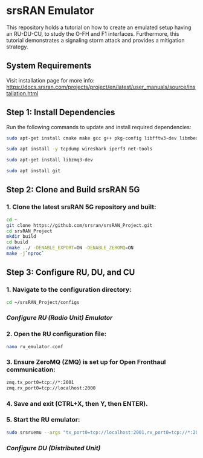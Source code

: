 # srsRAN Emulator

This repository holds a tutorial on how to create an emulated setup having an RU-DU-CU, to study the O-FH and F1 interfaces. Furthermore, this tutorial demonstrates a signaling storm attack and provides a mitigation strategy.

## System Requirements
Visit installation page for more info: https://docs.srsran.com/projects/project/en/latest/user_manuals/source/installation.html
## Step 1: Install Dependencies

Run the following commands to update and install required dependencies:

```bash
sudo apt-get install cmake make gcc g++ pkg-config libfftw3-dev libmbedtls-dev libsctp-dev libyaml-cpp-dev libgtest-dev
```

```bash
sudo apt install -y tcpdump wireshark iperf3 net-tools
```

```bash
sudo apt-get install libzmq3-dev
```

```bash
sudo apt install git
```

## Step 2: Clone and Build srsRAN 5G

### 1. Clone the latest srsRAN 5G repository and built:

```bash
cd ~
git clone https://github.com/srsran/srsRAN_Project.git
cd srsRAN_Project
mkdir build
cd build
cmake ../ -DENABLE_EXPORT=ON -DENABLE_ZEROMQ=ON
make -j`nproc`
```

## Step 3: Configure RU, DU, and CU

### 1. Navigate to the configuration directory:
```bash
cd ~/srsRAN_Project/configs
```
### *Configure RU (Radio Unit) Emulator*
### 2. Open the RU configuration file:
```bash
nano ru_emulator.conf
```
### 3. Ensure ZeroMQ (ZMQ) is set up for Open Fronthaul communication:
```bash
zmq.tx_port0=tcp://*:2001
zmq.rx_port0=tcp://localhost:2000
```
### 4. Save and exit (CTRL+X, then Y, then ENTER).
### 5. Start the RU emulator:
```bash
sudo srsruemu --args "tx_port0=tcp://localhost:2001,rx_port0=tcp://*:2000,id=1"
```

### *Configure DU (Distributed Unit)*
